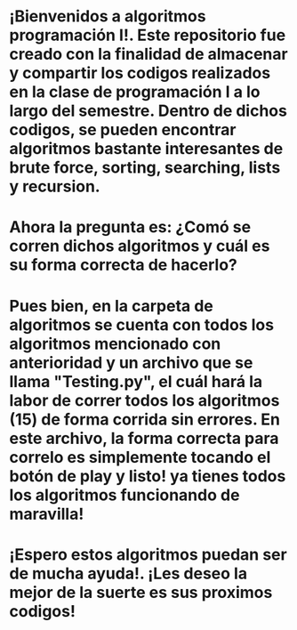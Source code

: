 # ¡Bienvenidos a algoritmos programación I!. Este repositorio fue creado con la finalidad de almacenar y compartir los codigos realizados en la clase de programación I a lo largo del semestre. Dentro de dichos codigos, se pueden encontrar algoritmos bastante interesantes de brute force, sorting, searching, lists y recursion. 

# Ahora la pregunta es: ¿Comó se corren dichos algoritmos y cuál es su forma correcta de hacerlo?

# Pues bien, en la carpeta de algoritmos se cuenta con todos los algoritmos mencionado con anterioridad y un archivo que se llama "Testing.py", el cuál hará la labor de correr todos los algoritmos (15) de forma corrida sin errores. En este archivo, la forma correcta para correlo es simplemente tocando el botón de play y listo! ya tienes todos los algoritmos funcionando de maravilla!

# ¡Espero estos algoritmos puedan ser de mucha ayuda!. ¡Les deseo la mejor de la suerte es sus proximos codigos! 


